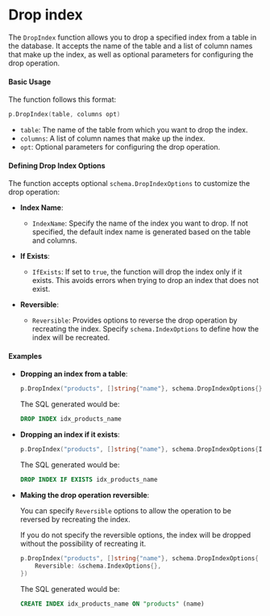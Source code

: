# Drop index

The `DropIndex` function allows you to drop a specified index from a table in the database. It accepts the name of the table and a list of column names that make up the index, as well as optional parameters for configuring the drop operation.

#### Basic Usage

The function follows this format:

```go
p.DropIndex(table, columns opt)
```

- `table`: The name of the table from which you want to drop the index.
- `columns`: A list of column names that make up the index.
- `opt`: Optional parameters for configuring the drop operation.

#### Defining Drop Index Options

The function accepts optional `schema.DropIndexOptions` to customize the drop operation:

- **Index Name**:
    - `IndexName`: Specify the name of the index you want to drop. If not specified, the default index name is generated based on the table and columns.

- **If Exists**:
    - `IfExists`: If set to `true`, the function will drop the index only if it exists. This avoids errors when trying to drop an index that does not exist.

- **Reversible**:
    - `Reversible`: Provides options to reverse the drop operation by recreating the index. Specify `schema.IndexOptions` to define how the index will be recreated.

#### Examples

- **Dropping an index from a table**:

    ```go
    p.DropIndex("products", []string{"name"}, schema.DropIndexOptions{})
    ```

  The SQL generated would be:

    ```sql
    DROP INDEX idx_products_name
    ```

- **Dropping an index if it exists**:

    ```go
    p.DropIndex("products", []string{"name"}, schema.DropIndexOptions{IfExists: true})
    ```

  The SQL generated would be:

    ```sql
    DROP INDEX IF EXISTS idx_products_name
    ```

- **Making the drop operation reversible**:

  You can specify `Reversible` options to allow the operation to be reversed by recreating the index.

  If you do not specify the reversible options, the index will be dropped without the possibility of recreating it.

    ```go
    p.DropIndex("products", []string{"name"}, schema.DropIndexOptions{
        Reversible: &schema.IndexOptions{},
    })
    ```

  The SQL generated would be:

    ```sql
    CREATE INDEX idx_products_name ON "products" (name)
    ```
